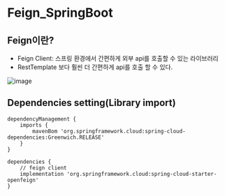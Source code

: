 # Feign_SpringBoot

## Feign이란?
 - Feign Client: 스프링 환경에서 간편하게 외부 api를 호출할 수 있는 라이브러리
 - RestTemplate 보다 훨씬 더 간편하게 api를 호출 할 수 있다.

![image](https://user-images.githubusercontent.com/70326085/195629873-f306f05d-6169-4124-8735-6a4dab3d178b.png)

## Dependencies setting(Library import)
```text
dependencyManagement {
	imports {
		mavenBom 'org.springframework.cloud:spring-cloud-dependencies:Greenwich.RELEASE'
	}
}
  
dependencies {
	// feign client
	implementation 'org.springframework.cloud:spring-cloud-starter-openfeign'
}
```  
